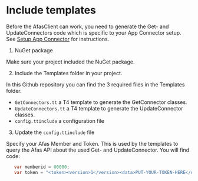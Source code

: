 #  Include templates

Before the AfasClient can work, you need to generate the Get- and UpdateConnectors code which is specific to your App Connector setup. See [Setup App Connector](SetupAppConnector.MD) for instructions. 

1. NuGet package

Make sure your project included the NuGet package.

2. Include the Templates folder in your project.

In this Github repository you can find the 3 required files in the Templates folder.
- `GetConnectors.tt` a T4 template to generate the GetConnector classes.
- `UpdateConnectors.tt` a T4 template to generate the UpdateConnector classes.
- `config.ttinclude` a configuration file

3. Update the `config.ttinclude` file

Specify your Afas Member and Token. 
This is used by the templates to query the Afas API about the used Get- and UpdateConnector.
You will find code:

```cs
   var memberid = 00000;
   var token = "<token><version>1</version><data>PUT-YOUR-TOKEN-HERE</data></token>";  
```

